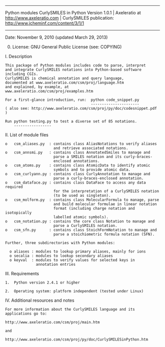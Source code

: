 ****************************************************************************
Python modules CurlySMILES in Python 
Version 1.0.1 | Axeleratio at http://www.axeleratio.com |
CurlySMILES publication: http://www.jcheminf.com/content/3/1/1
****************************************************************************

Date: November 9, 2010 (updated March 29, 2013)

0. License: GNU General Public License (see: COPYING)

I. Description

    This package of Python modules includes code to parse, interpret
    and integrate CurlySMILES notations into Python-based software
    including CGIs. 
    CurlySMILES is chemical annotation and query language,
    documented at www.axeleratio.com/csm/proj/language.htm
    and explained, by example, at 
    www.axeleratio.com/csm/proj/examples.htm
    
    For a first-glance introduction, run:  python code_snippet.py
                                           ----------------------
    ( also see: http://www.axeleratio.com/csm/proj/py/doc/codesnippet.pdf )

    Run python testing.py to test a diverse set of 85 notations.
        -----------------
    
II. List of module files

    o   csm_aliases.py  : contains class AliasNotations to verify aliases
                          and retrieve associated notations.
    o   csm_annsmi.py   : contains class AnnotatedSmiles to manage and
                          parse a SMILES notation and its curly-braces-
                          enclosed annotations.
    o   csm_atoms.py    : contains class AtomicData to identify atomic
                          symbols and to provide atomic data.
    o   csm_curlyann.py : contains class CurlyAnnotation to manage and
                          parse a curly-braces-enclosed annotation. 
    o   csm_dataface.py : contains class DataFace to access any data required 
                          for the interpretation of a CurlySMILES notation
                          (to be used as singleton).
    o   csm_molform.py  : contains class MolecularFormula to manage, parse
                          and build molecular formulae in linear notation 
                          format (including charge notation and isotopically 
                          labelled atomic symbols).    
    o   csm_notation.py : contains the core class Notation to manage and 
                          parse a CurlySMILES notation.
    o   csm_sfn.py      : contains class StoichFormNotation to manage and 
                          parse a stoichiometric formula notation (SFN).

    Further, three subdirectories with Python modules:

      o aliases : modules to lookup primary aliases, mainly for ions 
      o secalia : modules to lookup secondary aliases
      o keyval  : modules to verify values for selected keys in
                  annotation entries


III. Requirements

    1.  Python version 2.4.1 or higher

    2.  Operating system: platform independent (tested under Linux)


IV. Additional resources and notes

    For more information about the CurlySMILES language and its 
    applications go to:

    http://www.axeleratio.com/csm/proj/main.htm

    and 

    http://www.axeleratio.com/csm/proj/py/doc/CurlySMILESinPython.htm



    
